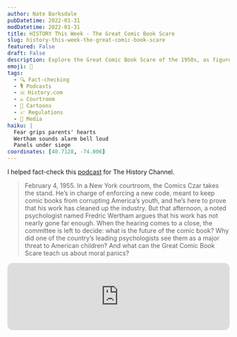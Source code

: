 ```yaml
---
author: Nate Barksdale
pubDatetime: 2022-01-31
modDatetime: 2022-01-31
title: HISTORY This Week - The Great Comic Book Scare
slug: history-this-week-the-great-comic-book-scare
featured: False
draft: False
description: Explore the Great Comic Book Scare of the 1950s, as figures like Fredric Wertham clash over whether comics truly corrupt America's youth.
emoji: 🚫
tags:
  - 🔍 Fact-checking
  - 🎙️ Podcasts
  - 🇭 History.com
  - ⚖️ Courtroom
  - 🎨 Cartoons
  - 📈 Regulations
  - 📰 Media
haiku: |
  Fear grips parents' hearts
  Wertham sounds alarm bell loud
  Panels under siege
coordinates: [40.7128, -74.006]
---
```


I helped fact-check this [podcast](https://open.spotify.com/episode/3Pa4lfv4M2NgFMfnkW9TIa?si=86YqxdmsTdeN1beHhcQOIw) for The History Channel.

> February 4, 1955. In a New York courtroom, the Comics Czar takes the stand. He’s in charge of enforcing a new code, meant to keep comic books from corrupting America’s youth, and he’s here to prove that his work has cleaned up the industry. But that afternoon, a noted psychologist named Fredric Wertham argues that his work has not nearly gone far enough. When the hearing comes to a close, the committee is left to decide: what is the future of the comic book? Why did one of the country’s leading psychologists see them as a major threat to American children? And what can the Great Comic Book Scare teach us about moral panics?

<iframe style="border-radius:12px" src="https://open.spotify.com/embed/episode/3Pa4lfv4M2NgFMfnkW9TIa?utm_source=generator" width="100%" height="152" frameBorder="0" allowfullscreen="" allow="autoplay; clipboard-write; encrypted-media; fullscreen; picture-in-picture" loading="lazy"></iframe>
